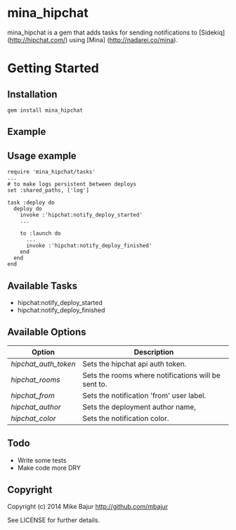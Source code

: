 mina_hipchat
============

mina_hipchat is a gem that adds tasks for sending notifications to [Sidekiq] (http://hipchat.com/)
using [Mina] (http://nadarei.co/mina).

# Getting Started

## Installation

    gem install mina_hipchat

## Example

## Usage example

    require 'mina_hipchat/tasks'
    ...
    # to make logs persistent between deploys
    set :shared_paths, ['log']

    task :deploy do
      deploy do
        invoke :'hipchat:notify_deploy_started'
        ...

        to :launch do
          ...
          invoke :'hipchat:notify_deploy_finished'
        end
      end
    end

## Available Tasks

* hipchat:notify_deploy_started
* hipchat:notify_deploy_finished

## Available Options

| Option               | Description                                         |
| -------------------- | --------------------------------------------------- |
| *hipchat_auth_token* | Sets the hipchat api auth token.                    |
| *hipchat_rooms*      | Sets the rooms where notifications will be sent to. |
| *hipchat_from*       | Sets the notification 'from' user label.            |
| *hipchat_author*     | Sets the deployment author name,                    |
| *hipchat_color*      | Sets the notification color.                        |

## Todo

* Write some tests
* Make code more DRY

## Copyright

Copyright (c) 2014 Mike Bajur http://github.com/mbajur

See LICENSE for further details.
